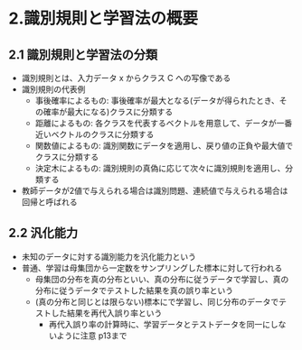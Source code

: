 # 2.識別規則と学習法の概要
## 2.1 識別規則と学習法の分類
- 識別規則とは、入力データ x からクラス C への写像である
- 識別規則の代表例
  - 事後確率によるもの: 事後確率が最大となる(データが得られたとき、その確率が最大になる)クラスに分類する
  - 距離によるもの: 各クラスを代表するベクトルを用意して、データが一番近いベクトルのクラスに分類する
  - 関数値によるもの: 識別関数にデータを適用し、戻り値の正負や最大値でクラスに分類する
  - 決定木によるもの: 識別規則の真偽に応じて次々に識別規則を適用し、分類する
- 教師データが2値で与えられる場合は識別問題、連続値で与えられる場合は回帰と呼ばれる

## 2.2 汎化能力
- 未知のデータに対する識別能力を汎化能力という
- 普通、学習は母集団から一定数をサンプリングした標本に対して行われる
  - 母集団の分布を真の分布といい、真の分布に従うデータで学習し、真の分布に従うデータでテストした結果を真の誤り率という
  - (真の分布と同じとは限らない)標本にで学習し、同じ分布のデータでテストした結果を再代入誤り率という
    - 再代入誤り率の計算時に、学習データとテストデータを同一にしないように注意
p13まで